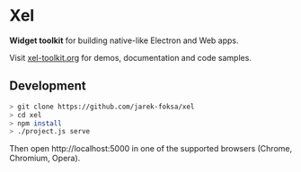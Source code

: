 
# Xel

**Widget toolkit** for building native-like Electron and Web apps.

Visit [xel-toolkit.org](https://xel-toolkit.org) for demos, documentation and code samples.

## Development

```bash
> git clone https://github.com/jarek-foksa/xel
> cd xel
> npm install
> ./project.js serve
```

Then open http://localhost:5000 in one of the supported browsers (Chrome, Chromium, Opera).